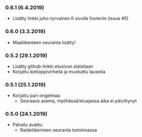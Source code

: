 ### 0.6.1 (6.4.2019)
* Lisätty linkki juho-tyrvainen.fi sivulle footeriin (issue #5)

### 0.6.0 (3.3.2019)
* Maaliikenteen seuranta lisätty!

### 0.5.2 (29.1.2019)
* Lisätty github-linkki etusivun alalaitaan
* Korjattu kielioppivirheitä ja muokattu lauseita

### 0.5.1 (25.1.2019)

* Korjattu pari ongelmaa:
    * Seuraava asema, myöhässä/etuajassa aika ei päivittynyt

### 0.5.0 (24.1.2019)

* Palvelu avattu:
    * Raideliikenteen seuranta toiminnassa
